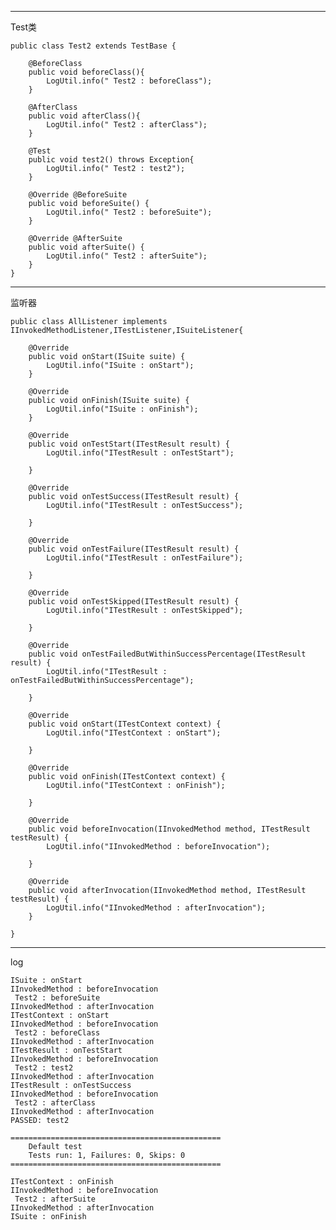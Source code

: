 
---
Test类

	public class Test2 extends TestBase {
	
		@BeforeClass
		public void beforeClass(){
			LogUtil.info(" Test2 : beforeClass");
		}
		
		@AfterClass
		public void afterClass(){
			LogUtil.info(" Test2 : afterClass");
		}
		
		@Test
		public void test2() throws Exception{
			LogUtil.info(" Test2 : test2");
		}
	
		@Override @BeforeSuite
		public void beforeSuite() {
			LogUtil.info(" Test2 : beforeSuite");
		}
	
		@Override @AfterSuite
		public void afterSuite() {
			LogUtil.info(" Test2 : afterSuite");
		}
	}

---
监听器

	public class AllListener implements IInvokedMethodListener,ITestListener,ISuiteListener{
	
		@Override
		public void onStart(ISuite suite) {
			LogUtil.info("ISuite : onStart");
		}
	
		@Override
		public void onFinish(ISuite suite) {
			LogUtil.info("ISuite : onFinish");
		}
	
		@Override
		public void onTestStart(ITestResult result) {
			LogUtil.info("ITestResult : onTestStart");
			
		}
	
		@Override
		public void onTestSuccess(ITestResult result) {
			LogUtil.info("ITestResult : onTestSuccess");
			
		}
	
		@Override
		public void onTestFailure(ITestResult result) {
			LogUtil.info("ITestResult : onTestFailure");
			
		}
	
		@Override
		public void onTestSkipped(ITestResult result) {
			LogUtil.info("ITestResult : onTestSkipped");
			
		}
	
		@Override
		public void onTestFailedButWithinSuccessPercentage(ITestResult result) {
			LogUtil.info("ITestResult : onTestFailedButWithinSuccessPercentage");
			
		}
	
		@Override
		public void onStart(ITestContext context) {
			LogUtil.info("ITestContext : onStart");
			
		}
	
		@Override
		public void onFinish(ITestContext context) {
			LogUtil.info("ITestContext : onFinish");
			
		}
	
		@Override
		public void beforeInvocation(IInvokedMethod method, ITestResult testResult) {
			LogUtil.info("IInvokedMethod : beforeInvocation");
			
		}
	
		@Override
		public void afterInvocation(IInvokedMethod method, ITestResult testResult) {
			LogUtil.info("IInvokedMethod : afterInvocation");
		}
	
	}

---
log

	
	ISuite : onStart
	IInvokedMethod : beforeInvocation
	 Test2 : beforeSuite
	IInvokedMethod : afterInvocation
	ITestContext : onStart
	IInvokedMethod : beforeInvocation
	 Test2 : beforeClass
	IInvokedMethod : afterInvocation
	ITestResult : onTestStart
	IInvokedMethod : beforeInvocation
	 Test2 : test2
	IInvokedMethod : afterInvocation
	ITestResult : onTestSuccess
	IInvokedMethod : beforeInvocation
	 Test2 : afterClass
	IInvokedMethod : afterInvocation
	PASSED: test2
	
	===============================================
	    Default test
	    Tests run: 1, Failures: 0, Skips: 0
	===============================================
	
	ITestContext : onFinish
	IInvokedMethod : beforeInvocation
	 Test2 : afterSuite
	IInvokedMethod : afterInvocation
	ISuite : onFinish